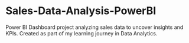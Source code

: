# Sales-Data-Analysis-PowerBI
Power BI Dashboard project analyzing sales data to uncover insights and KPIs. Created as part of my learning journey in Data Analytics.
